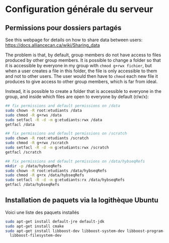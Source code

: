 # Configuration générale du serveur

## Permissions pour dossiers partagés

See this webpage for details on how to share data between users: https://docs.alliancecan.ca/wiki/Sharing_data

The problem is that, by default, group members do not have access to files produced by other group members. It is possible to change a folder so that it is accessible by everyone in my group with `chmod g+rwx fichier`, but when a user creates a file in this folder, the file is only accessible to them and not to other users. The user would then have to `chmod` each new file it produces to give access to other group members, which is far from ideal.

Instead, it is possible to create a folder that is accessible to everyone in the group, and inside which files are open to everyone by default (r/w/x):
```bash
## fix permissions and default permissions on /data
sudo chown -R root:etudiants /data
sudo chmod -R g+rws /data
sudo setfacl -R -d -m g:etudiants:rwx /data
getfacl /data

## fix permissions and default permissions on /scratch
sudo chown -R root:etudiants /scratch
sudo chmod -R g+rwx /scratch
sudo setfacl -R -d -m g:etudiants:rwx /scratch
getfacl /scratch

## fix permissions and default permissions on /data/hybseqRefs
mkdir -p /data/hybseqRefs
sudo chown -R root:etudiants /data/hybseqRefs
sudo chmod -R g+rx /data/hybseqRefs
sudo setfacl -R -d -m g:etudiants:rx /data/hybseqRefs
getfacl /data/hybseqRefs

```

## Installation de paquets via la logithèque Ubuntu

Voici une liste des paquets installés
```bash
sudo apt-get install default-jre default-jdk
sudo apt-get install cmake
sudo apt-get install libboost-dev libboost-system-dev libboost-program-options-dev libboost-iostreams-dev \
  libboost-filesystem-dev

```

